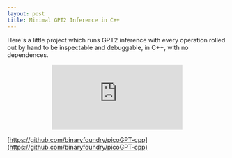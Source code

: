```yaml
---
layout: post
title: Minimal GPT2 Inference in C++
---
```


Here's a little project which runs GPT2 inference with every operation rolled out by hand to be inspectable and debuggable, in C++, with no dependences.

<div>
    <center>
        <iframe src="https://www.youtube.com/embed/OvdAZF1qjpY?si=ZtcEqZVIr15FQcaU" title="YouTube video player" frameborder="0" allow="accelerometer; autoplay; clipboard-write; encrypted-media; gyroscope; picture-in-picture; web-share" referrerpolicy="strict-origin-when-cross-origin" allowfullscreen></iframe>
    </center>
</div>

[https://github.com/binaryfoundry/picoGPT-cpp](https://github.com/binaryfoundry/picoGPT-cpp)
